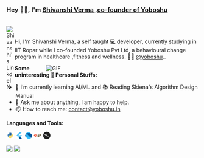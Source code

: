 ### Hey 👋🏽, I'm [Shivanshi Verma ,co-founder of Yoboshu](https://yoboshu.com/) 

<br/>

<a href="https://www.linkedin.com/in/shivanshi-verma-89497216b//">
  <img align="left" alt="Shivanshi's LinkdeIN" width="22px" src="https://www.vectorlogo.zone/logos/linkedin/linkedin-icon.svg" />
</a>






<br />

Hi, I'm Shivanshi Verma, a self taught  💻 developer, currently  studying in IIT Ropar while I co-founded  Yoboshu Pvt Ltd, a behavioural change program in healthcare ,fitness and wellness. 🧑‍⚕️ [@yoboshu](https://yoboshu.com)..



  <img align="right" alt="GIF" width="400px" src="https://media.giphy.com/media/vzO0Vc8b2VBLi/giphy.gif" />
  
  
  
**Some uninteresting 🙇 Personal Stuffs:**

- 🌱 I’m currently learning AI/ML and  📚 Reading Skiena's Algorithm Design Manual
- 💬 Ask me about anything, I am happy to help.
- 📫 How to reach me: contact@yoboshu.in



**Languages and Tools:**  

<code><img height="20" src="https://raw.githubusercontent.com/github/explore/80688e429a7d4ef2fca1e82350fe8e3517d3494d/topics/python/python.png"></code>
<code><img height="20" src="https://raw.githubusercontent.com/github/explore/80688e429a7d4ef2fca1e82350fe8e3517d3494d/topics/flutter/flutter.png"></code>
<code><img height="20" src="https://raw.githubusercontent.com/github/explore/80688e429a7d4ef2fca1e82350fe8e3517d3494d/topics/dart/dart.png"></code>
<code><img height="20" src="https://raw.githubusercontent.com/github/explore/80688e429a7d4ef2fca1e82350fe8e3517d3494d/topics/git/git.png"></code>
<code><img height="20" src="https://raw.githubusercontent.com/github/explore/80688e429a7d4ef2fca1e82350fe8e3517d3494d/topics/terminal/terminal.png"></code>


<code><img height="20" src="https://raw.githubusercontent.com/detain/svg-logos/master/svg/google-cloud.svg"></code>
<code><img height="20" src="https://www.vectorlogo.zone/logos/firebase/firebase-icon.svg"></code>

